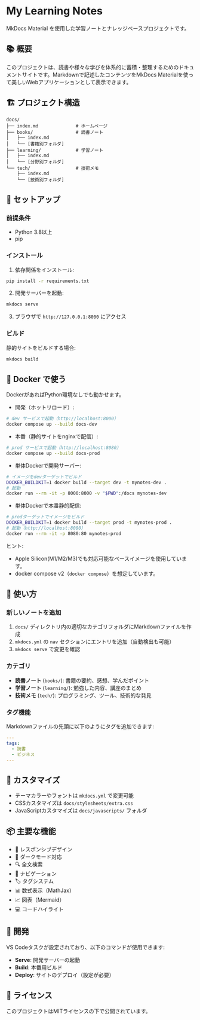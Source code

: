 # My Learning Notes

MkDocs Material を使用した学習ノートとナレッジベースプロジェクトです。

## 📚 概要

このプロジェクトは、読書や様々な学びを体系的に蓄積・整理するためのドキュメントサイトです。Markdownで記述したコンテンツをMkDocs Materialを使って美しいWebアプリケーションとして表示できます。

## 🏗️ プロジェクト構造

```
docs/
├── index.md              # ホームページ
├── books/                # 読書ノート
│   ├── index.md
│   └── [書籍別フォルダ]
├── learning/             # 学習ノート
│   ├── index.md
│   └── [分野別フォルダ]
└── tech/                 # 技術メモ
    ├── index.md
    └── [技術別フォルダ]
```

## 🚀 セットアップ

### 前提条件

- Python 3.8以上
- pip

### インストール

1. 依存関係をインストール:
```bash
pip install -r requirements.txt
```

2. 開発サーバーを起動:
```bash
mkdocs serve
```

3. ブラウザで `http://127.0.0.1:8000` にアクセス

### ビルド

静的サイトをビルドする場合:
```bash
mkdocs build
```

## 🐳 Docker で使う

DockerがあればPython環境なしでも動かせます。

- 開発（ホットリロード）:
```bash
# dev サービスで起動（http://localhost:8000）
docker compose up --build docs-dev
```

- 本番（静的サイトをnginxで配信）:
```bash
# prod サービスで起動（http://localhost:8080）
docker compose up --build docs-prod
```

- 単体Dockerで開発サーバー:
```bash
# イメージをdevターゲットでビルド
DOCKER_BUILDKIT=1 docker build --target dev -t mynotes-dev .
# 起動
docker run --rm -it -p 8000:8000 -v "$PWD":/docs mynotes-dev
```

- 単体Dockerで本番静的配信:
```bash
# prodターゲットでイメージをビルド
DOCKER_BUILDKIT=1 docker build --target prod -t mynotes-prod .
# 起動（http://localhost:8080）
docker run --rm -it -p 8080:80 mynotes-prod
```

ヒント:
- Apple Silicon(M1/M2/M3)でも対応可能なベースイメージを使用しています。
- docker compose v2（`docker compose`）を想定しています。

## 📝 使い方

### 新しいノートを追加

1. `docs/` ディレクトリ内の適切なカテゴリフォルダにMarkdownファイルを作成
2. `mkdocs.yml` の `nav` セクションにエントリを追加（自動検出も可能）
3. `mkdocs serve` で変更を確認

### カテゴリ

- **読書ノート** (`books/`): 書籍の要約、感想、学んだポイント
- **学習ノート** (`learning/`): 勉強した内容、講座のまとめ
- **技術メモ** (`tech/`): プログラミング、ツール、技術的な発見

### タグ機能

Markdownファイルの先頭に以下のようにタグを追加できます:

```yaml
---
tags:
  - 読書
  - ビジネス
---
```

## 🎨 カスタマイズ

- テーマカラーやフォントは `mkdocs.yml` で変更可能
- CSSカスタマイズは `docs/stylesheets/extra.css`
- JavaScriptカスタマイズは `docs/javascripts/` フォルダ

## 📦 主要な機能

- 📱 レスポンシブデザイン
- 🌙 ダークモード対応
- 🔍 全文検索
- 📑 ナビゲーション
- 🏷️ タグシステム
- 📊 数式表示（MathJax）
- 📈 図表（Mermaid）
- 💻 コードハイライト

## 🔧 開発

VS Codeタスクが設定されており、以下のコマンドが使用できます:

- **Serve**: 開発サーバーの起動
- **Build**: 本番用ビルド
- **Deploy**: サイトのデプロイ（設定が必要）

## 📄 ライセンス

このプロジェクトはMITライセンスの下で公開されています。